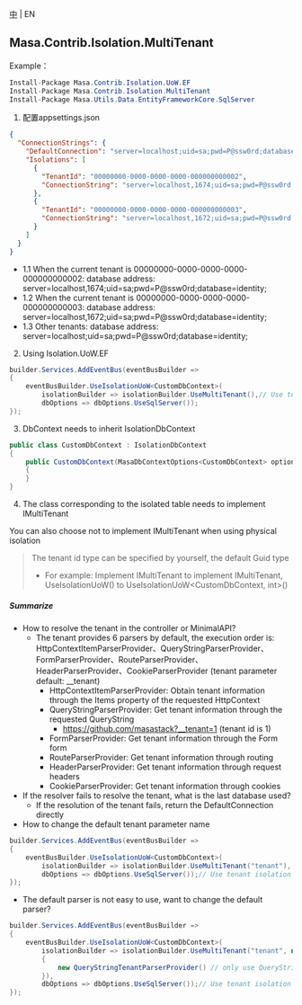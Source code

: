 [中](README.zh-CN.md) | EN

## Masa.Contrib.Isolation.MultiTenant

Example：

```C#
Install-Package Masa.Contrib.Isolation.UoW.EF
Install-Package Masa.Contrib.Isolation.MultiTenant
Install-Package Masa.Utils.Data.EntityFrameworkCore.SqlServer
```

1. 配置appsettings.json
``` appsettings.json
{
  "ConnectionStrings": {
    "DefaultConnection": "server=localhost;uid=sa;pwd=P@ssw0rd;database=identity;",
    "Isolations": [
      {
        "TenantId": "00000000-0000-0000-0000-000000000002",
        "ConnectionString": "server=localhost,1674;uid=sa;pwd=P@ssw0rd;database=identity;"
      },
      {
        "TenantId": "00000000-0000-0000-0000-000000000003",
        "ConnectionString": "server=localhost,1672;uid=sa;pwd=P@ssw0rd;database=identity;"
      }
    ]
  }
}
```

* 1.1 When the current tenant is 00000000-0000-0000-0000-000000000002: database address: server=localhost,1674;uid=sa;pwd=P@ssw0rd;database=identity;
* 1.2 When the current tenant is 00000000-0000-0000-0000-000000000003: database address: server=localhost,1672;uid=sa;pwd=P@ssw0rd;database=identity;
* 1.3 Other tenants: database address: server=localhost;uid=sa;pwd=P@ssw0rd;database=identity;

2. Using Isolation.UoW.EF
```` C#
builder.Services.AddEventBus(eventBusBuilder =>
{
    eventBusBuilder.UseIsolationUoW<CustomDbContext>(
        isolationBuilder => isolationBuilder.UseMultiTenant(),// Use tenant isolation
        dbOptions => dbOptions.UseSqlServer());
});
````

3. DbContext needs to inherit IsolationDbContext

```` C#
public class CustomDbContext : IsolationDbContext
{
    public CustomDbContext(MasaDbContextOptions<CustomDbContext> options) : base(options)
    {
    }
}
````

4. The class corresponding to the isolated table needs to implement IMultiTenant

You can also choose not to implement IMultiTenant when using physical isolation

> The tenant id type can be specified by yourself, the default Guid type
> * For example: Implement IMultiTenant to implement IMultiTenant<int>, UseIsolationUoW<CustomDbContext>() to UseIsolationUoW<CustomDbContext, int>()

##### Summarize

* How to resolve the tenant in the controller or MinimalAPI?
  * The tenant provides 6 parsers by default, the execution order is: HttpContextItemParserProvider、QueryStringParserProvider、FormParserProvider、RouteParserProvider、HeaderParserProvider、CookieParserProvider (tenant parameter default: __tenant)
    * HttpContextItemParserProvider: Obtain tenant information through the Items property of the requested HttpContext
    * QueryStringParserProvider: Get tenant information through the requested QueryString
      * https://github.com/masastack?__tenant=1 (tenant id is 1)
    * FormParserProvider: Get tenant information through the Form form
    * RouteParserProvider: Get tenant information through routing
    * HeaderParserProvider: Get tenant information through request headers
    * CookieParserProvider: Get tenant information through cookies
* If the resolver fails to resolve the tenant, what is the last database used?
  * If the resolution of the tenant fails, return the DefaultConnection directly
* How to change the default tenant parameter name

```` C#
builder.Services.AddEventBus(eventBusBuilder =>
{
    eventBusBuilder.UseIsolationUoW<CustomDbContext>(
        isolationBuilder => isolationBuilder.UseMultiTenant("tenant"),
        dbOptions => dbOptions.UseSqlServer());// Use tenant isolation
});
````
* The default parser is not easy to use, want to change the default parser?

```` C#
builder.Services.AddEventBus(eventBusBuilder =>
{
    eventBusBuilder.UseIsolationUoW<CustomDbContext>(
        isolationBuilder => isolationBuilder.UseMultiTenant("tenant", new List<ITenantParserProvider>()
        {
            new QueryStringTenantParserProvider() // only use QueryStringTenantParserProvider, other parsers are removed
        }),
        dbOptions => dbOptions.UseSqlServer());// Use tenant isolation
});
````
